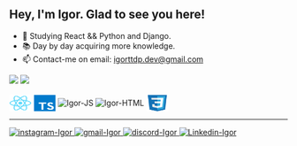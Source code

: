 ## Hey, I'm Igor. Glad to see you here!

- 📘 Studying React && Python and Django.
- 📚 Day by day acquiring more knowledge.
- 📫 Contact-me on email: igorttdp.dev@gmail.com

<div>
  <img height="190em" src="https://github-readme-stats.vercel.app/api?username=Igorttdp&show_icons=true&theme=tokyonight" />
  <img height="190em" src="https://github-readme-stats.vercel.app/api/top-langs/?username=Igorttdp&theme=tokyonight" />
</div>

<br>
<div style="display:inline-block;">
    <img alt="Igor-React" align="center" height="30" width="40" src="https://raw.githubusercontent.com/devicons/devicon/1119b9f84c0290e0f0b38982099a2bd027a48bf1/icons/react/react-original.svg" />
  <img alt="Igor-TypeScript" align="center" height="30" width="40" src="https://raw.githubusercontent.com/devicons/devicon/1119b9f84c0290e0f0b38982099a2bd027a48bf1/icons/typescript/typescript-plain.svg" />
  <img alt="Igor-JS" align="center" height="30" width="40" src="https://cdn.jsdelivr.net/gh/devicons/devicon/icons/javascript/javascript-original.svg" />
  <img alt="Igor-HTML" align="center" height="30" width="40" src="https://cdn.jsdelivr.net/gh/devicons/devicon/icons/html5/html5-original.svg" />
  <img alt="Igor-CSS" align="center" height="30" width="40" src="https://raw.githubusercontent.com/devicons/devicon/1119b9f84c0290e0f0b38982099a2bd027a48bf1/icons/css3/css3-original.svg" />
</div>
<hr>

<div> 
  <a href="https://www.instagram.com/igor_ttdp/" target="blank_"><img alt="instagram-Igor" src="https://img.shields.io/badge/Instagram-E4405F?style=for-the-badge&logo=instagram&logoColor=white" />
  <a href="mailto:igorttdp.dev@gmail.com" target="blank_"><img alt="gmail-Igor" src="https://img.shields.io/badge/Gmail-D14836?style=for-the-badge&logo=gmail&logoColor=white" />
  <a href="https://discordapp.com/users/361336202076618782/" target="blank_"><img alt="discord-Igor" src="https://img.shields.io/badge/Discord-7289DA?style=for-the-badge&logo=discord&logoColor=white" />
    <a href="https://www.linkedin.com/in/igorttdp/" target="blank_"><img alt="Linkedin-Igor" src="https://img.shields.io/badge/-Linkedin-%230A66C2?style=for-the-badge&logo=LinkedIn" />
</div>

